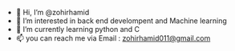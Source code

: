 - 👋 Hi, I’m @zohirhamid
- 👀 I’m interested in back end develompent and Machine learning
- 🌱 I’m currently learning python and C
- 📫 you can reach me via Email : zohirhamid011@gmail.com
